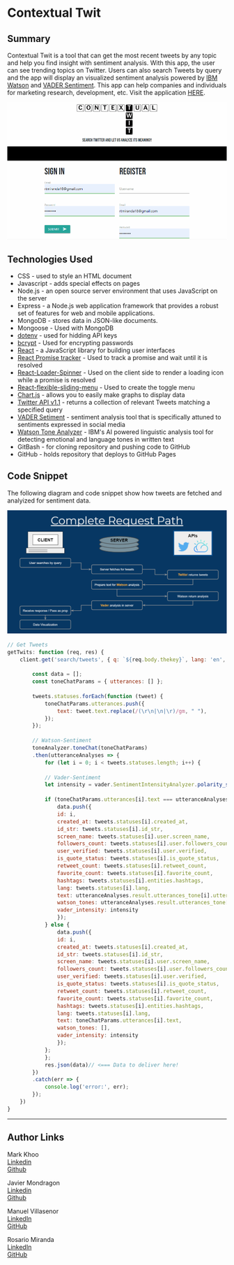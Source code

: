 # Contextual Twit

## Summary
Contextual Twit is a tool that can get the most recent tweets by any topic and help you find insight with sentiment analysis. With this app, the user can see trending topics on Twitter. Users can also search Tweets by query and the app will display an visualized sentiment analysis powered by [IBM Watson](https://www.ibm.com/watson/services/tone-analyzer/) and [VADER Sentiment](https://pypi.org/project/vaderSentiment/). This app can help companies and individuals for marketing research, development, etc. Visit the application [HERE](https://tranquil-castle-82838.herokuapp.com/). 

![Site](Contextual_Twit.gif)

## Technologies Used
- CSS - used to style an HTML document
- Javascript - adds special effects on pages
- Node.js - an open source server environment that uses JavaScript on the server
- Express - a Node.js web application framework that provides a robust set of features for web and mobile applications.
- MongoDB - stores data in JSON-like documents. 
- Mongoose - Used with MongoDB
- [dotenv](https://www.npmjs.com/package/dotenv) - used for hidding API keys
- [bcrypt](https://www.npmjs.com/package/bcrypt) - Used for encrypting passwords
- [React](https://reactjs.org/) - a JavaScript library for building user interfaces
- [React Promise tracker](https://www.npmjs.com/package/react-promise-tracker) - Used to track a promise and wait until it is resolved
- [React-Loader-Spinner](https://www.npmjs.com/package/react-loader-spinner) - Used on the client side to render a loading icon while a promise is resolved
- [React-flexible-sliding-menu](https://www.npmjs.com/package/react-flexible-sliding-menu) - Used to create the toggle menu 
- [Chart.js](https://www.chartjs.org/docs/latest/) - allows you to easily make graphs to display data
- [Twitter API v1.1](https://developer.twitter.com/en/docs/twitter-api/v1/tweets/search/overview) - returns a collection of relevant Tweets matching a specified query
- [VADER Setiment](https://github.com/vaderSentiment/vaderSentiment-js) - sentiment analysis tool that is specifically attuned to sentiments expressed in social media
- [Watson Tone Analyzer](https://www.ibm.com/watson/services/tone-analyzer/) - IBM's AI powered linguistic analysis tool for detecting emotional and language tones in written text
- GitBash - for cloning repository and pushing code to GitHub
- GitHub - holds repository that deploys to GitHub Pages

## Code Snippet
The following diagram and code snippet show how tweets are fetched and analyized for sentiment data.

![API DIAGRAM](RequestPath.PNG)
```javascript
// Get Tweets
getTwits: function (req, res) {
    client.get('search/tweets', { q: `${req.body.thekey}`, lang: 'en', count: 50 }, function (error, tweets, response) {

        const data = [];
        const toneChatParams = { utterances: [] };

        tweets.statuses.forEach(function (tweet) {
            toneChatParams.utterances.push({
                text: tweet.text.replace(/(\r\n|\n|\r)/gm, " "),
            });
        });

        // Watson-Sentiment
        toneAnalyzer.toneChat(toneChatParams)
        .then(utteranceAnalyses => {
            for (let i = 0; i < tweets.statuses.length; i++) {

            // Vader-Sentiment
            let intensity = vader.SentimentIntensityAnalyzer.polarity_scores(toneChatParams.utterances[i].text);

            if (toneChatParams.utterances[i].text === utteranceAnalyses.result.utterances_tone[i].utterance_text) {
                data.push({
                id: i,
                created_at: tweets.statuses[i].created_at,
                id_str: tweets.statuses[i].id_str,
                screen_name: tweets.statuses[i].user.screen_name,
                followers_count: tweets.statuses[i].user.followers_count,
                user_verified: tweets.statuses[i].user.verified,
                is_quote_status: tweets.statuses[i].is_quote_status,
                retweet_count: tweets.statuses[i].retweet_count,
                favorite_count: tweets.statuses[i].favorite_count,
                hashtags: tweets.statuses[i].entities.hashtags,
                lang: tweets.statuses[i].lang,
                text: utteranceAnalyses.result.utterances_tone[i].utterance_text,
                watson_tones: utteranceAnalyses.result.utterances_tone[i].tones,
                vader_intensity: intensity
                });
            } else {
                data.push({
                id: i,
                created_at: tweets.statuses[i].created_at,
                id_str: tweets.statuses[i].id_str,
                screen_name: tweets.statuses[i].user.screen_name,
                followers_count: tweets.statuses[i].user.followers_count,
                user_verified: tweets.statuses[i].user.verified,
                is_quote_status: tweets.statuses[i].is_quote_status,
                retweet_count: tweets.statuses[i].retweet_count,
                favorite_count: tweets.statuses[i].favorite_count,
                hashtags: tweets.statuses[i].entities.hashtags,
                lang: tweets.statuses[i].lang,
                text: toneChatParams.utterances[i].text,
                watson_tones: [],
                vader_intensity: intensity
                });
            };
            };
            res.json(data)// <=== Data to deliver here!
        })
        .catch(err => {
            console.log('error:', err);
        });
    })
}
```

---

## Author Links 

Mark Khoo <br />
[Linkedin](https://github.com/markkhoo) <br />
[Github](https://www.linkedin.com/in/markdkhoo/)

Javier Mondragon <br />
[Linkedin](https://www.linkedin.com/in/javier-mondragon-7b471719b/) <br />
[Github](https://github.com/javimarashall)

Manuel Villasenor <br />
[LinkedIn](https://www.linkedin.com/in/manuel-villasenor-854186205/)<br />
[GitHub](https://github.com/manuelvrsr)

Rosario Miranda <br />
[LinkedIn](https://www.linkedin.com/in/rosario-miranda-b81170132/)<br />
[GitHub](https://github.com/rtmiranda18)

